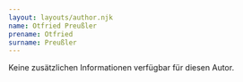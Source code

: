 ```yaml
---
layout: layouts/author.njk
name: Otfried Preußler
prename: Otfried
surname: Preußler
---
```

Keine zusätzlichen Informationen verfügbar für diesen Autor.
